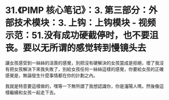 # 31.《PIMP 核心笔记》：3. 第三部分：外部技术模块：3. 上钩：上钩模块 - 视频示范：51.没有成功硬截停时，也不要沮丧。要以无所谓的感觉转到慢镜头去

讓女孩感受到一絲絲的沮喪的感覺，別把沒有硬解決的女孩當成是拒絕，壞了我沒有把女孩解決下來我失敗了，別給女孩任何一絲絲這樣的感覺，你要給女孩的正確感覺是，無論發生什麼事情都在你的計劃之內。

我就是特意要這樣做的，嘿等一下無所謂了我想認識你，你是瀋陽人嗎，然後像這樣繼續和女孩一起走下去。